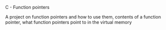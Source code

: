 C - Function pointers

A project on function pointers and how to use them, contents of a function pointer, what function pointers point to in the virtual memory
